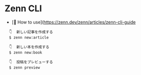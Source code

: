 # Zenn CLI

* [📘 How to use](https://zenn.dev/zenn/articles/zenn-cli-guide

```
  👇  新しい記事を作成する
  $ zenn new:article

  👇  新しい本を作成する
  $ zenn new:book

  👇  投稿をプレビューする
  $ zenn preview
```
